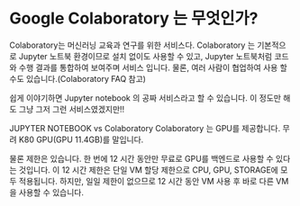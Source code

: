 # Google Colaboratory 는 무엇인가?
 
Colaboratory는 머신러닝 교육과 연구를 위한 서비스다. Colaboratory 는 기본적으로 Jupyter 노트북 환경이므로 설치 없이도 사용할 수 있고, Jupyter 노트북처럼 코드와 수행 결과를 통합하여 보여주며 서비스 입니다. 물론, 여러 사람이 협업하여 사용 할 수도 있습니다.(Colaboratory FAQ 참고)<br>

쉽게 이야기하면 Jupyter notebook 의 공짜 서비스라고 할 수 있습니다. 이 정도만 해도 그냥 그저 그런 서비스였겠지만!!<br>

JUPYTER NOTEBOOK vs Colaboratory
Colaboratory 는 GPU를 제공합니다. 무려 K80 GPU(GPU 11.4GB)를 말입니다. <br>

물론 제한은 있습니다. 한 번에 12 시간 동안만 무료로 GPU를 백엔드로 사용할 수 있다는 것입니다. 이 12 시간 제한은 단일 VM 할당 제한으로 CPU, GPU, STORAGE에 모두 적용됩니다. 하지만, 일일 제한이 없으므로 12 시간 동안 VM 사용 후 바로 다른 VM을 사용할 수 있습니다.
